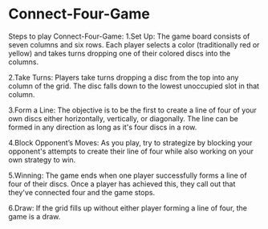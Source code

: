 # Connect-Four-Game
Steps to play Connect-Four-Game:
1.Set Up: The game board consists of seven columns and six rows. Each player selects a color (traditionally red or yellow) and takes turns dropping one of their colored discs into the columns.

2.Take Turns: Players take turns dropping a disc from the top into any column of the grid. The disc falls down to the lowest unoccupied slot in that column.

3.Form a Line: The objective is to be the first to create a line of four of your own discs either horizontally, vertically, or diagonally. The line can be formed in any direction as long as it's four discs in a row.

4.Block Opponent’s Moves: As you play, try to strategize by blocking your opponent's attempts to create their line of four while also working on your own strategy to win.

5.Winning: The game ends when one player successfully forms a line of four of their discs. Once a player has achieved this, they call out that they've connected four and the game stops.

6.Draw: If the grid fills up without either player forming a line of four, the game is a draw.

